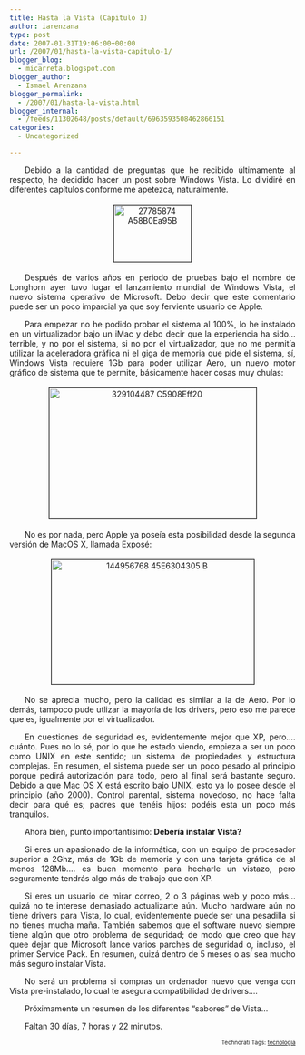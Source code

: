 ```yaml
---
title: Hasta la Vista (Capitulo 1)
author: iarenzana
type: post
date: 2007-01-31T19:06:00+00:00
url: /2007/01/hasta-la-vista-capitulo-1/
blogger_blog:
  - micarreta.blogspot.com
blogger_author:
  - Ismael Arenzana
blogger_permalink:
  - /2007/01/hasta-la-vista.html
blogger_internal:
  - /feeds/11302648/posts/default/6963593508462866151
categories:
  - Uncategorized

---
```

<p style="text-align:justify;text-indent:20pt;">
  Debido a la cantidad de preguntas que he recibido últimamente al respecto, he decidido hacer un post sobre Windows Vista. Lo dividiré en diferentes capítulos conforme me apetezca, naturalmente.
</p>

<p style="text-align:center;">
  <a href="http://farm1.static.flickr.com/21/27785874_a58b0ea95b.jpg"><img src="http://farm1.static.flickr.com/21/27785874_a58b0ea95b.jpg" height="100" width="136" border="1" hspace="4" vspace="4" alt="27785874 A58B0Ea95B" /></a>
</p>

<p style="text-align:justify;text-indent:20pt;">
  Después de varios años en periodo de pruebas bajo el nombre de Longhorn ayer tuvo lugar el lanzamiento mundial de Windows Vista, el nuevo sistema operativo de Microsoft. Debo decir que este comentario puede ser un poco imparcial ya que soy ferviente usuario de Apple.
</p>

<p style="text-align:justify;text-indent:20pt;">
  Para empezar no he podido probar el sistema al 100%, lo he instalado en un virtualizador bajo un iMac y debo decir que la experiencia ha sido&#8230; terrible, y no por el sistema, si no por el virtualizador, que no me permitía utilizar la aceleradora gráfica ni el giga de memoria que pide el sistema, sí, Windows Vista requiere 1Gb para poder utilizar Aero, un nuevo motor gráfico de sistema que te permite, básicamente hacer cosas muy chulas:
</p>

<p style="text-align:center;">
  <a href="http://farm1.static.flickr.com/130/329104487_c5908eff20.jpg"><img src="http://farm1.static.flickr.com/130/329104487_c5908eff20.jpg" height="230" width="365" border="1" hspace="4" vspace="4" alt="329104487 C5908Eff20" /></a>
</p>

<p style="text-align:justify;text-indent:20pt;">
  No es por nada, pero Apple ya poseía esta posibilidad desde la segunda versión de MacOS X, llamada Exposé:
</p>

<p style="text-align:center;">
  <a href="http://farm1.static.flickr.com/51/144956768_45e6304305_b.jpg"><img src="http://farm1.static.flickr.com/51/144956768_45e6304305_b.jpg" height="219" width="357" border="1" hspace="4" vspace="4" alt="144956768 45E6304305 B" /></a>
</p>

<p style="text-align:justify;text-indent:20pt;">
  No se aprecia mucho, pero la calidad es similar a la de Aero. Por lo demás, tampoco pude utlizar la mayoría de los drivers, pero eso me parece que es, igualmente por el virtualizador.
</p>

<p style="text-align:justify;text-indent:20pt;">
  En cuestiones de seguridad es, evidentemente mejor que XP, pero&#8230;. cuánto. Pues no lo sé, por lo que he estado viendo, empieza a ser un poco como UNIX en este sentido; un sistema de propiedades y estructura complejas. En resumen, el sistema puede ser un poco pesado al principio porque pedirá autorización para todo, pero al final será bastante seguro. Debido a que Mac OS X está escrito bajo UNIX, esto ya lo posee desde el principio (año 2000). Control parental, sistema novedoso, no hace falta decir para qué es; padres que tenéis hijos: podéis esta un poco más tranquilos.
</p>

<p style="text-align:justify;text-indent:20pt;">
  Ahora bien, punto importantísimo: <strong>Debería instalar Vista?</strong>
</p>

<p style="text-align:justify;text-indent:20pt;">
  Si eres un apasionado de la informática, con un equipo de procesador superior a 2Ghz, más de 1Gb de memoria y con una tarjeta gráfica de al menos 128Mb&#8230;. es buen momento para hecharle un vistazo, pero seguramente tendrás algo más de trabajo que con XP.
</p>

<p style="text-align:justify;text-indent:20pt;">
  Si eres un usuario de mirar correo, 2 o 3 páginas web y poco más&#8230; quizá no te interese demasiado actualizarte aún. Mucho hardware aún no tiene drivers para Vista, lo cual, evidentemente puede ser una pesadilla si no tienes mucha maña. También sabemos que el software nuevo siempre tiene algún que otro problema de seguridad; de modo que creo que hay quee dejar que Microsoft lance varios parches de seguridad o, incluso, el primer Service Pack. En resumen, quizá dentro de 5 meses o así sea mucho más seguro instalar Vista.
</p>

<p style="text-align:justify;text-indent:20pt;">
  No será un problema si compras un ordenador nuevo que venga con Vista pre-instalado, lo cual te asegura compatibilidad de drivers&#8230;.
</p>

<p style="text-align:justify;text-indent:20pt;">
  Próximamente un resumen de los diferentes &#8220;sabores&#8221; de Vista&#8230;
</p>

<p style="text-align:justify;text-indent:20pt;">
  Faltan 30 días, 7 horas y 22 minutos.
</p>

<!-- technorati tags start -->

<p style="text-align:right;font-size:10px;">
  Technorati Tags: <a href="http://www.technorati.com/tag/tecnologia" rel="tag">tecnologia</a>
</p>

<!-- technorati tags end -->